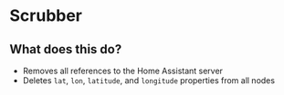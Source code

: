 # Scrubber

## What does this do?

- Removes all references to the Home Assistant server
- Deletes `lat`, `lon`, `latitude`, and `longitude` properties from all nodes

<scrubber />
